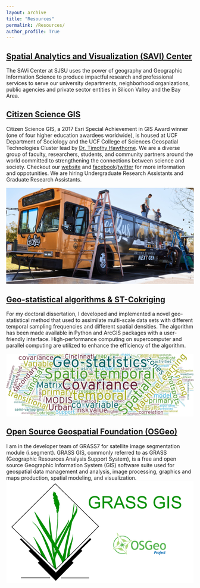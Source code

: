 ```yaml
---
layout: archive
title: "Resources"
permalink: /Resources/
author_profile: True
---
```


## [Spatial Analytics and Visualization (SAVI) Center](https://www.sjsu.edu/savi-urbp/index.php)
The SAVi Center at SJSU uses the power of geography and Geographic Information Science to produce impactful research and professional services to serve our university departments, neighborhood organizations, public agencies and private sector entities in Silicon Valley and the Bay Area.

## [Citizen Science GIS](http://www.citizensciencegis.org/)
Citizen Science GIS, a 2017 Esri Special Achievement in GIS Award winner (one of four higher education awardees worldwide), is housed at UCF Department of Sociology and the UCF College of Sciences Geospatial Technologies Cluster lead by [Dr. Timothy Hawthorne]((https://sciences.ucf.edu/sociology/person/timothy-hawthorne/)). We are a diverse group of faculty, researchers, students, and community partners around the world committed to strengthening the connections between science and society. Checkout our [website](https://www.citizensciencegis.org/) and [facebook](https://www.facebook.com/citizensciencegis/)/[twitter](https://twitter.com/citizen_gis) for more information and oppotunities. We are hiring Undergraduate Research Assistants and Graduate Research Assistants. 

<img align="center" width="720" src="/images/Geobus.jpg">

## [Geo-statistical algorithms & ST-Cokriging](https://github.com/gis-yang/Crime-prediction)

For my doctoral dissertation, I developed and implemented a novel geo-statistical method that used to assimilate multi-scale data sets with different temporal sampling frequencies and different spatial densities. The algorithm has been made available in Python and ArcGIS packages with a user-friendly interface. High-performance computing on supercomputer and parallel computing are utilized to enhance the efficiency of the algorithm.

<img align="center" width="720" src="/images/CK_cloud.jpg">


## [Open Source Geospatial Foundation (OSGeo)](https://grass.osgeo.org/)
I am in the developer team of GRASS7 for satellite image segmentation module (i.segment). GRASS GIS, commonly referred to as GRASS (Geographic Resources Analysis Support System), is a free and open source Geographic Information System (GIS) software suite used for geospatial data management and analysis, image processing, graphics and maps production, spatial modeling, and visualization.
<img align="center" width="720" src="/images/grass-gis.png">
